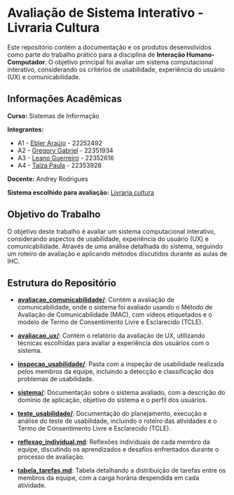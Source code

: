 # Avaliação de Sistema Interativo - Livraria Cultura

Este repositório contém a documentação e os produtos desenvolvidos como parte do trabalho prático para a disciplina de **Interação Humano-Computador**. O objetivo principal foi avaliar um sistema computacional interativo, considerando os critérios de usabilidade, experiência do usuário (UX) e comunicabilidade.


## Informações Acadêmicas 
**Curso:** Sistemas de Informação

**Integrantes:**
* A1 - [Ebler Araújo](https://github.com/) - 22252492
* A2 - [Gregory Gabriel](https://github.com/) - 22351934
* A3 - [Leano Guerreiro](https://github.com/leanoguerreiro) - 22352616
* A4 - [Taíza Paula](https://github.com/taizaoliveira) - 22353928

**Docente:** Andrey Rodrigues

**Sistema escolhido para avaliação:** [Livraria cultura](https://www.livrariacultura.com.br/) 

## Objetivo do Trabalho 
<!--(Inserir objetivos do trabalho e especificar cada processo de avaliação)-->
O objetivo deste trabalho é avaliar um sistema computacional interativo, considerando aspectos de usabilidade, experiência do usuário (UX) e comunicabilidade. Através de uma análise detalhada do sistema, seguindo um roteiro de avaliação e aplicando métodos discutidos durante as aulas de IHC.

<!--(Organizar links que levam para cada relatório e produto produzido neste trabalho)-->
## Estrutura do Repositório

- [**avaliacao_comunicabilidade/**](https://github.com/taizaoliveira/IHC-TP1-Avaliacao-de-Sistemas/tree/main/docs/avaliacao_comunicabilidade): 
  Contém a avaliação de comunicabilidade, onde o sistema foi avaliado usando o Método de Avaliação de Comunicabilidade (MAC), com vídeos etiquetados e o modelo de Termo de Consentimento Livre e Esclarecido (TCLE).
  
- [**avaliacao_ux/**](https://github.com/taizaoliveira/IHC-TP1-Avaliacao-de-Sistemas/tree/main/docs/avaliacao_ux): 
  Contém o relatório da avaliação de UX, utilizando técnicas escolhidas para avaliar a experiência dos usuários com o sistema. 

- [**inspecao_usabilidade/**](https://github.com/taizaoliveira/IHC-TP1-Avaliacao-de-Sistemas/tree/main/docs/inspecao_usabilidade): 
  Pasta com a inspeção de usabilidade realizada pelos membros da equipe, incluindo a detecção e classificação dos problemas de usabilidade.

- [**sistema/**](https://github.com/taizaoliveira/IHC-TP1-Avaliacao-de-Sistemas/tree/main/docs/sistema): 
  Documentação sobre o sistema avaliado, com a descrição do domínio de aplicação, objetivo do sistema e o perfil dos usuários.

- [**teste_usabilidade/**](https://github.com/taizaoliveira/IHC-TP1-Avaliacao-de-Sistemas/tree/main/docs/teste_usabilidade): 
  Documentação do planejamento, execução e análise do teste de usabilidade, incluindo o roteiro das atividades e o Termo de Consentimento Livre e Esclarecido (TCLE).

- [**reflexao_individual.md**](https://github.com/taizaoliveira/IHC-TP1-Avaliacao-de-Sistemas/blob/main/docs/reflexao_individual.md): 
  Reflexões individuais de cada membro da equipe, discutindo os aprendizados e desafios enfrentados durante o processo de avaliação.

- [**tabela_tarefas.md**](https://github.com/taizaoliveira/IHC-TP1-Avaliacao-de-Sistemas/blob/main/docs/tabela_tarefas.md): 
  Tabela detalhando a distribuição de tarefas entre os membros da equipe, com a carga horária despendida em cada atividade.

